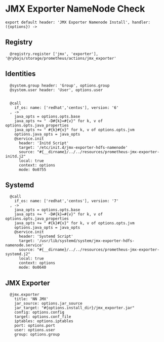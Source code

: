 
# JMX Exporter NameNode Check

    export default header: 'JMX Exporter Namenode Install', handler: ({options}) ->

## Registry

      @registry.register ['jmx', 'exporter'], '@rybajs/storage/prometheus/actions/jmx_exporter'

## Identities

      @system.group header: 'Group', options.group
      @system.user header: 'User', options.user


      @call
        if_os: name: ['redhat','centos'], version: '6'
      , ->
        java_opts = options.opts.base
        java_opts += " -D#{k}=#{v}" for k, v of options.opts.java_properties
        java_opts += " #{k}#{v}" for k, v of options.opts.jvm
        options.java_opts = java_opts
        @service.init
          header: 'Initd Script'
          target: '/etc/init.d/jmx-exporter-hdfs-namenode'
          source: "#{__dirname}/../../resources/prometheus-jmx-exporter-initd.j2"
          local: true
          context: options
          mode: 0o0755

## Systemd

      @call
        if_os: name: ['redhat','centos'], version: '7'
      , ->
        java_opts = options.opts.base
        java_opts += " -D#{k}=#{v}" for k, v of options.opts.java_properties
        java_opts += " #{k}#{v}" for k, v of options.opts.jvm
        options.java_opts = java_opts
        @service.init
          header: 'Systemd Script'
          target: '/usr/lib/systemd/system/jmx-exporter-hdfs-namenode.service'
          source: "#{__dirname}/../../resources/prometheus-jmx-exporter-systemd.j2"
          local: true
          context: options
          mode: 0o0640

## JMX Exporter

      @jmx.exporter
        title: 'NN JMX'
        jar_source: options.jar_source
        jar_target: "#{options.install_dir}/jmx_exporter.jar"
        config: options.config
        target: options.conf_file
        iptables: options.iptables
        port: options.port
        user: options.user
        group: options.group
